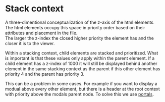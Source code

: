 
# Stack context

A three-dimentional conceptualization of the z-axis of the html elements. The html elements occupy this space in priority order based on their attributes and placement in the file.\
The larger the z-index the closed higher priority the element has and the closer it is to the viewer.

Within a stacking context, child elements are stacked and prioritized. What is important is that these values only apply within the parent element. If a child element has a z-index of 1000 it will still be displayed behind another element in the same stacking context as the parent if this other element has priority 4 and the parent has priority 3.

This can be a problem in some cases. For example if you want to display a modual above every other element, but there is a header at the root context with priority above the modals parent node. To solve this we use [portals](../React/portal.md).